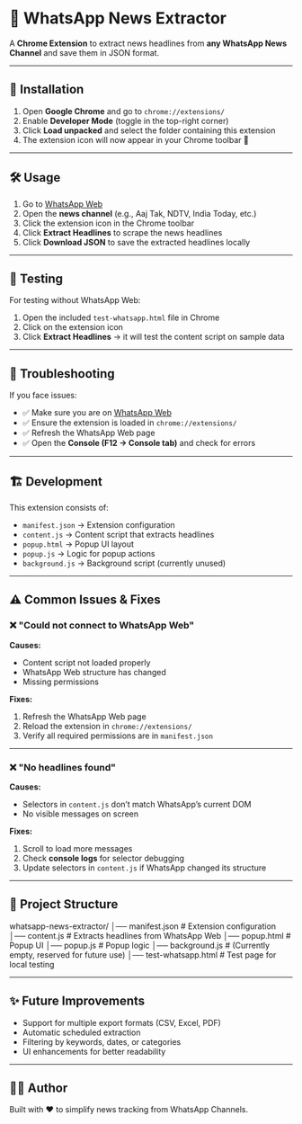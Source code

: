 # 📱 WhatsApp News Extractor

A **Chrome Extension** to extract news headlines from **any WhatsApp News Channel** and save them in JSON format.  

---

## 🚀 Installation

1. Open **Google Chrome** and go to `chrome://extensions/`
2. Enable **Developer Mode** (toggle in the top-right corner)
3. Click **Load unpacked** and select the folder containing this extension
4. The extension icon will now appear in your Chrome toolbar 🎉

---

## 🛠️ Usage

1. Go to [WhatsApp Web](https://web.whatsapp.com)
2. Open the **news channel** (e.g., Aaj Tak, NDTV, India Today, etc.)
3. Click the extension icon in the Chrome toolbar
4. Click **Extract Headlines** to scrape the news headlines
5. Click **Download JSON** to save the extracted headlines locally

---

## 🧪 Testing

For testing without WhatsApp Web:  

1. Open the included `test-whatsapp.html` file in Chrome  
2. Click on the extension icon  
3. Click **Extract Headlines** → it will test the content script on sample data  

---

## 🐞 Troubleshooting

If you face issues:

- ✅ Make sure you are on [WhatsApp Web](https://web.whatsapp.com)  
- ✅ Ensure the extension is loaded in `chrome://extensions/`  
- ✅ Refresh the WhatsApp Web page  
- ✅ Open the **Console (F12 → Console tab)** and check for errors  

---

## 🏗️ Development

This extension consists of:

- `manifest.json` → Extension configuration  
- `content.js` → Content script that extracts headlines  
- `popup.html` → Popup UI layout  
- `popup.js` → Logic for popup actions  
- `background.js` → Background script (currently unused)  

---

## ⚠️ Common Issues & Fixes

### ❌ "Could not connect to WhatsApp Web"
**Causes:**  
- Content script not loaded properly  
- WhatsApp Web structure has changed  
- Missing permissions  

**Fixes:**  
1. Refresh the WhatsApp Web page  
2. Reload the extension in `chrome://extensions/`  
3. Verify all required permissions are in `manifest.json`  

---

### ❌ "No headlines found"
**Causes:**  
- Selectors in `content.js` don’t match WhatsApp’s current DOM  
- No visible messages on screen  

**Fixes:**  
1. Scroll to load more messages  
2. Check **console logs** for selector debugging  
3. Update selectors in `content.js` if WhatsApp changed its structure  

---

## 📂 Project Structure

whatsapp-news-extractor/
│── manifest.json # Extension configuration
│── content.js # Extracts headlines from WhatsApp Web
│── popup.html # Popup UI
│── popup.js # Popup logic
│── background.js # (Currently empty, reserved for future use)
│── test-whatsapp.html # Test page for local testing


---

## ✨ Future Improvements
- Support for multiple export formats (CSV, Excel, PDF)  
- Automatic scheduled extraction  
- Filtering by keywords, dates, or categories  
- UI enhancements for better readability  

---

## 👨‍💻 Author
Built with ❤️ to simplify news tracking from WhatsApp Channels.  
